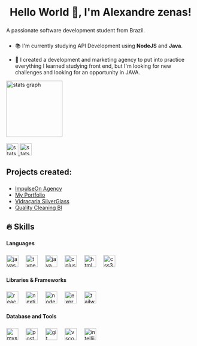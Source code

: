 <h1 align="center">Hello World 👋,  I'm Alexandre zenas! </h1>

###

<p align="left">A passionate software development  student from Brazil.</p>

###

* <p align="left">📚 I'm currently studying API Development using <Strong>NodeJS</Strong> and <Strong>Java</Strong>. <br>
*  🔭 I created a development and marketing agency to put into practice everything I learned studying front end, but I'm looking for new challenges and looking for an opportunity in JAVA.</p>

<div align="left">
  <img src="https://github-readme-stats.vercel.app/api?username=alexandrezenas&hide_title=false&hide_rank=false&show_icons=true&include_all_commits=true&count_private=true&disable_animations=false&theme=gotham&locale=en&hide_border=false&order=1" height="150" alt="stats graph"  />
</div>

<br/>

<div align="left">
  <a href="https://www.linkedin.com/in/alexandre-zenas-819b3163/" target="_blank" >
      <img src="https://img.shields.io/badge/LinkedIn-0077B5?style=for-the-badge&logo=linkedin&logoColor=white" height="32" alt="stats         graph"  />
  </a>
  <a href="https://www.instagram.com/alexandrezenas/" target="_blank" >
    <img src="https://img.shields.io/badge/Instagram-E4405F?style=for-the-badge&logo=instagram&logoColor=white" height="32" alt="stats       graph"  />
  </a>
</div>

###

<h2 align="left">Projects created:</h2>

###

* [ImpulseOn Agency](https://impulseonagency.com/) <br>
* [My Portfolio](https://alexandrezenas.github.io/portfolio/) <br>
* [Vidraçaria SilverGlass](https://xn--vidraariasilverglass-70b.com.br/) <br>
* [Quality Cleaning Bl](https://qualitycleaningbl.com/) <br>

###

<h2 align="left">🔥 Skills</h2>

###

<h4 align="left">Languages</h4>

###

<div align="left">
  <img src="https://cdn.jsdelivr.net/gh/devicons/devicon/icons/javascript/javascript-original.svg" height="32" alt="javascript logo"  />
  <img width="12" />
  <img src="https://cdn.jsdelivr.net/gh/devicons/devicon/icons/typescript/typescript-original.svg" height="32" alt="typescript logo"  />
  <img width="12" />
  <img src="https://cdn.jsdelivr.net/gh/devicons/devicon/icons/java/java-original.svg" height="32" alt="java logo"  />
  <img width="12" />
  <img src="https://cdn.jsdelivr.net/gh/devicons/devicon/icons/cplusplus/cplusplus-original.svg" height="32" alt="cplusplus logo"  />
  <img width="12" />
  <img src="https://cdn.jsdelivr.net/gh/devicons/devicon/icons/html5/html5-original.svg" height="32" alt="html5 logo"  />
  <img width="12" />
  <img src="https://cdn.jsdelivr.net/gh/devicons/devicon/icons/css3/css3-original.svg" height="32" alt="css3 logo"  />
</div>

###

<h4 align="left">Libraries & Frameworks</h4>

###

<div align="left">
  <img src="https://cdn.jsdelivr.net/gh/devicons/devicon/icons/react/react-original.svg" height="32" alt="react logo"  />
  <img width="12" />
  <img src="https://cdn.jsdelivr.net/gh/devicons/devicon/icons/nextjs/nextjs-original.svg" height="32" alt="nextjs logo"  />
  <img width="12" />
  <img src="https://cdn.jsdelivr.net/gh/devicons/devicon/icons/nodejs/nodejs-original.svg" height="32" alt="nodejs logo"  />
  <img width="12" />
  <img src="https://cdn.jsdelivr.net/gh/devicons/devicon/icons/express/express-original.svg" height="32" alt="express logo"  />
  <img width="12" />
  <img src="https://upload.wikimedia.org/wikipedia/commons/d/d5/Tailwind_CSS_Logo.svg" height="32" alt="tailwindcss logo"  />
</div>

###

<h4 align="left">Database and Tools</h4>

###

<div align="left">
  <img src="https://cdn.jsdelivr.net/gh/devicons/devicon/icons/mysql/mysql-original.svg" height="32" alt="mysql logo"  />
  <img width="12" />
  <img src="https://cdn.jsdelivr.net/gh/devicons/devicon/icons/postgresql/postgresql-original.svg" height="32" alt="postgresql logo"  />
  <img width="12" />
  <img src="https://cdn.jsdelivr.net/gh/devicons/devicon/icons/git/git-original.svg" height="32" alt="git logo"  />
  <img width="12" />
  <img src="https://cdn.jsdelivr.net/gh/devicons/devicon/icons/vscode/vscode-original.svg" height="32" alt="vscode logo"  />
  <img width="12" />
  <img src="https://cdn.jsdelivr.net/gh/devicons/devicon/icons/intellij/intellij-original.svg" height="32" alt="intellij logo"  />
</div>

###
